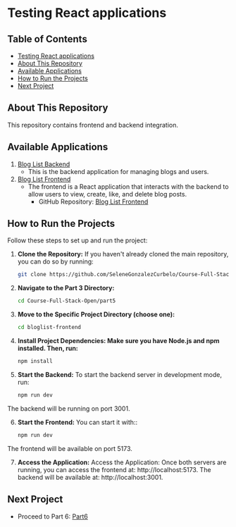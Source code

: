 # Testing React applications

## Table of Contents

- [Testing React applications](#testing-react-applications)
- [About This Repository](#about-this-repository)
- [Available Applications](#available-applications)
- [How to Run the Projects](#how-to-run-the-projects)
- [Next Project](#next-project)

## About This Repository

This repository contains frontend and backend integration.

## Available Applications

1. [Blog List Backend](./bloglist-backend)  
    - This is the backend application for managing blogs and users.
2. [Blog List Frontend](./bloglist-frontend)  
    - The frontend is a React application that interacts with the backend to allow users to view, create, like, and delete blog posts.
        - GitHub Repository: [Blog List Frontend](https://github.com/fullstack-hy2020/bloglist-frontend)

## How to Run the Projects

Follow these steps to set up and run the project:

1. **Clone the Repository:**
   If you haven't already cloned the main repository, you can do so by running:
   ```bash
   git clone https://github.com/SeleneGonzalezCurbelo/Course-Full-Stack-Open.git
2. **Navigate to the Part 3 Directory:**
   ```bash
   cd Course-Full-Stack-Open/part5
3. **Move to the Specific Project Directory (choose one):**
    ```bash
   cd bloglist-frontend
4. **Install Project Dependencies: Make sure you have Node.js and npm installed. Then, run:**
    ```bash
    npm install
5. **Start the Backend:** To start the backend server in development mode, run:
    ```bash
    npm run dev    
The backend will be running on port 3001.

6. **Start the Frontend:** You can start it with::
    ```bash
    npm run dev
The frontend will be available on port 5173.

7. **Access the Application:** Access the Application: Once both servers are running, you can access the frontend at: http://localhost:5173. The backend will be available at: http://localhost:3001.

## Next Project 

 - Proceed to Part 6: [Part6](../part6/)